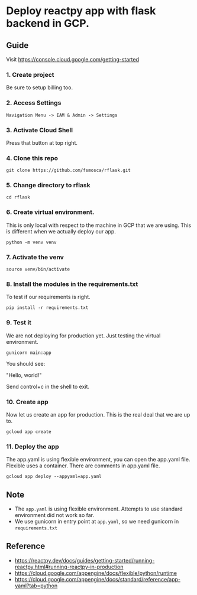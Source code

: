 # Deploy reactpy app with flask backend in GCP.

## Guide

Visit https://console.cloud.google.com/getting-started

### 1. Create project

Be sure to setup billing too.

### 2. Access Settings

```
Navigation Menu -> IAM & Admin -> Settings
```

### 3. Activate Cloud Shell

Press that button at top right.

### 4. Clone this repo

```
git clone https://github.com/fsmosca/rflask.git
```

### 5. Change directory to rflask

```
cd rflask
```

### 6. Create virtual environment.

This is only local with respect to the machine in GCP that we are using. This is different when we actually deploy our app.

```
python -m venv venv
```

### 7. Activate the venv

```
source venv/bin/activate
```

### 8. Install the modules in the requirements.txt

To test if our requirements is right.

```
pip install -r requirements.txt
```

### 9. Test it

We are not deploying for production yet. Just testing the virtual environment.

```
gunicorn main:app
```

You should see:

"Hello, world!"

Send control+c in the shell to exit.

### 10. Create app

Now let us create an app for production. This is the real deal that we are up to.

```
gcloud app create
```

### 11. Deploy the app

The app.yaml is using flexible environment, you can open the app.yaml file. Flexible uses a container. There are comments in app.yaml file.

```
gcloud app deploy --appyaml=app.yaml
```

## Note

* The `app.yaml` is using flexible environment. Attempts to use standard environment did not work so far.
* We use gunicorn in entry point at `app.yaml`, so we need gunicorn in `requirements.txt`

## Reference

* https://reactpy.dev/docs/guides/getting-started/running-reactpy.html#running-reactpy-in-production
* https://cloud.google.com/appengine/docs/flexible/python/runtime
* https://cloud.google.com/appengine/docs/standard/reference/app-yaml?tab=python
